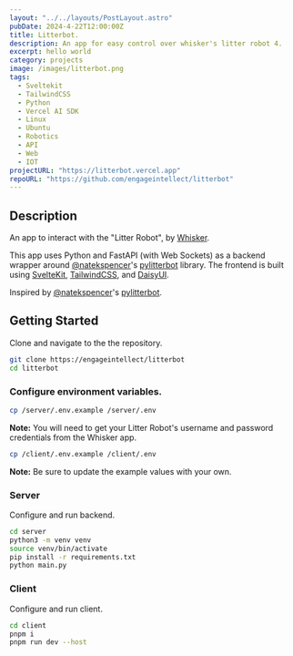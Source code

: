 ```yaml
---
layout: "../../layouts/PostLayout.astro"
pubDate: 2024-4-22T12:00:00Z
title: Litterbot.
description: An app for easy control over whisker's litter robot 4.
excerpt: hello world
category: projects
image: /images/litterbot.png
tags:
  - Sveltekit
  - TailwindCSS
  - Python
  - Vercel AI SDK
  - Linux
  - Ubuntu
  - Robotics
  - API
  - Web
  - IOT
projectURL: "https://litterbot.vercel.app"
repoURL: "https://github.com/engageintellect/litterbot"
---
```


## Description

An app to interact with the "Litter Robot", by [Whisker](https://www.litter-robot.com/litter-robot-4.html).

This app uses Python and FastAPI (with Web Sockets) as a backend wrapper around [@natekspencer](https://github.com/natekspencer)'s [pylitterbot](https://github.com/natekspencer/pylitterbot) library. The frontend is built using [SvelteKit](https://kit.svelte.dev/), [TailwindCSS](https://tailwindcss.com), and [DaisyUI](https://daisyui.com).

Inspired by [@natekspencer](https://github.com/natekspencer)'s [pylitterbot](https://github.com/natekspencer/pylitterbot).

## Getting Started

Clone and navigate to the the repository.

```bash
git clone https://engageintellect/litterbot
cd litterbot
```

### Configure environment variables.

```bash
cp /server/.env.example /server/.env
```

**Note:** You will need to get your Litter Robot's username and password credentials from the Whisker app.

```bash
cp /client/.env.example /client/.env
```

**Note:** Be sure to update the example values with your own.

### Server

Configure and run backend.

```bash
cd server
python3 -m venv venv
source venv/bin/activate
pip install -r requirements.txt
python main.py
```

### Client

Configure and run client.

```bash
cd client
pnpm i
pnpm run dev --host
```
